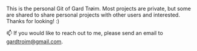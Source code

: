 This is the personal Git of Gard Trøim. Most projects are private, but some are shared to share personal projects with other users and interested. Thanks for looking! :)

📫 If you would like to reach out to me, please send an email to gardtroim@gmail.com.

<!---
thefuryfox/thefuryfox is a ✨ special ✨ repository because its `README.md` (this file) appears on your GitHub profile.
You can click the Preview link to take a look at your changes.
--->
